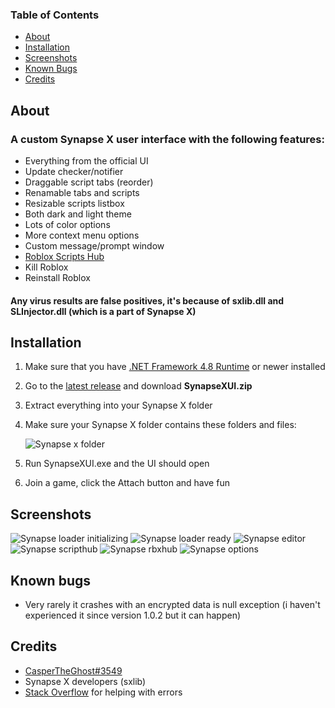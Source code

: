 ### Table of Contents
- [About](#about)
- [Installation](#installation)
- [Screenshots](#screenshots)
- [Known Bugs](#known-bugs)
- [Credits](#credits)

## About
### A custom Synapse X user interface with the following features:
- Everything from the official UI
- Update checker/notifier
- Draggable script tabs (reorder)
- Renamable tabs and scripts
- Resizable scripts listbox
- Both dark and light theme
- Lots of color options
- More context menu options
- Custom message/prompt window
- [Roblox Scripts Hub](https://rbxscripts.xyz/)
- Kill Roblox
- Reinstall Roblox

#### Any virus results are false positives, it's because of sxlib.dll and SLInjector.dll (which is a part of Synapse X)

## Installation
1. Make sure that you have [.NET Framework 4.8 Runtime](https://dotnet.microsoft.com/en-us/download/dotnet-framework/net48) or newer installed
2. Go to the [latest release](https://github.com/casperb123/SynapseXUI/releases/latest) and download **SynapseXUI.zip**
3. Extract everything into your Synapse X folder
4. Make sure your Synapse X folder contains these folders and files:

    ![Synapse x folder](https://user-images.githubusercontent.com/42714453/146521769-6b9c1197-6086-4c86-bc45-bb7dee146620.png)
    
5. Run SynapseXUI.exe and the UI should open
6. Join a game, click the Attach button and have fun

## Screenshots
![Synapse loader initializing](https://user-images.githubusercontent.com/42714453/138700720-5b2bec2b-b3fb-498d-bf32-d8b20c60e94e.png)
![Synapse loader ready](https://user-images.githubusercontent.com/42714453/138700742-446dc4c2-72fd-4c16-8538-23b30dfcb1b3.png)
![Synapse editor](https://user-images.githubusercontent.com/42714453/143599974-2b01ea7c-7af9-448e-9333-08d045641b5c.png)
![Synapse scripthub](https://user-images.githubusercontent.com/42714453/143208629-e29243af-be96-41bc-969c-cb43b79a831f.png)
![Synapse rbxhub](https://user-images.githubusercontent.com/42714453/143208641-5fe5e819-56dd-47a5-93f5-b78a05187ed6.png)
![Synapse options](https://user-images.githubusercontent.com/42714453/144039426-bed9e055-5db4-4e48-980e-6d64c438f719.png)

## Known bugs
- Very rarely it crashes with an encrypted data is null exception (i haven't experienced it since version 1.0.2 but it can happen)

## Credits
- [CasperTheGhost#3549](https://discord.com/users/570478646851010562)
- Synapse X developers (sxlib)
- [Stack Overflow](https://stackoverflow.com) for helping with errors
